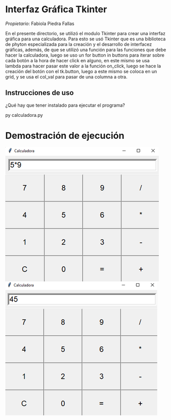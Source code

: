 # Interfaz Gráfica Tkinter

_Propietario_: Fabiola Piedra Fallas

En el presente directorio, se utilizó el modulo Tkinter para crear una interfaz gráfica para una calculadora.
Para esto se usó Tkinter que es una biblioteca de phyton especializada para la creación y el desarrollo de interfacez gráficas, además, de que se utilizó una función para las funciones que debe hacer la calculadora, luego se uso un for button in buttons para iterar sobre cada botón a la hora de hacer click en alguno, en este mismo se usa lambda para hacer pasar este valor a la función on_click, luego se hace la creación del botón con el tk.button, luego a este mismo se coloca en un grid, y se usa el col_val para pasar de una columna a otra.


## Instrucciones de uso

¿Qué hay que tener instalado para ejecutar el programa?

py calculadora.py 


# Demostración de ejecución 

![alt text](images/proceso.png)
![alt text](images/Resultado.png)
